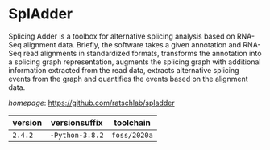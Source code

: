 # SplAdder

Splicing Adder is a toolbox for alternative splicing analysis based on RNA-Seq alignment data. Briefly, the software takes a given annotation and RNA-Seq read alignments in standardized formats, transforms the annotation into a splicing graph representation, augments the splicing graph with additional information extracted from the read data, extracts alternative splicing events from the graph and quantifies the events based on the alignment data.

*homepage*: <https://github.com/ratschlab/spladder>

version | versionsuffix | toolchain
--------|---------------|----------
``2.4.2`` | ``-Python-3.8.2`` | ``foss/2020a``
